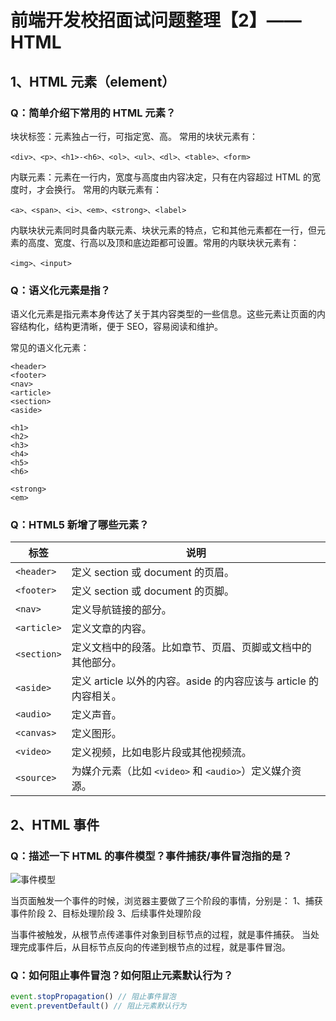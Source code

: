 # 前端开发校招面试问题整理【2】——HTML

## 1、HTML 元素（element）

### Q：简单介绍下常用的 HTML 元素？

块状标签：元素独占一行，可指定宽、高。
常用的块状元素有：

```
<div>、<p>、<h1>-<h6>、<ol>、<ul>、<dl>、<table>、<form>
```

内联元素：元素在一行内，宽度与高度由内容决定，只有在内容超过 HTML 的宽度时，才会换行。
常用的内联元素有：

```
<a>、<span>、<i>、<em>、<strong>、<label>
```

内联块状元素同时具备内联元素、块状元素的特点，它和其他元素都在一行，但元素的高度、宽度、行高以及顶和底边距都可设置。常用的内联块状元素有：

```
<img>、<input>
```

### Q：语义化元素是指？

语义化元素是指元素本身传达了关于其内容类型的一些信息。这些元素让页面的内容结构化，结构更清晰，便于 SEO，容易阅读和维护。

常见的语义化元素：

```
<header>
<footer>
<nav>
<article>
<section>
<aside>

<h1>
<h2>
<h3>
<h4>
<h5>
<h6>

<strong>
<em>
```

### Q：HTML5 新增了哪些元素？

| 标签        | 说明                                                             |
| ----------- | ---------------------------------------------------------------- |
| `<header>`  | 定义 section 或 document 的页眉。                                |
| `<footer>`  | 定义 section 或 document 的页脚。                                |
| `<nav>`     | 定义导航链接的部分。                                             |
| `<article>` | 定义文章的内容。                                                 |
| `<section>` | 定义文档中的段落。比如章节、页眉、页脚或文档中的其他部分。       |
| `<aside>`   | 定义 article 以外的内容。aside 的内容应该与 article 的内容相关。 |
| `<audio>`   | 定义声音。                                                       |
| `<canvas>`  | 定义图形。                                                       |
| `<video>`   | 定义视频，比如电影片段或其他视频流。                             |
| `<source>`  | 为媒介元素（比如 `<video>` 和 `<audio>`）定义媒介资源。          |

## 2、HTML 事件

### Q：描述一下 HTML 的事件模型？事件捕获/事件冒泡指的是？
![事件模型](http://www.shadowingszy.top/images/event.png)

当页面触发一个事件的时候，浏览器主要做了三个阶段的事情，分别是：
1、捕获事件阶段
2、目标处理阶段
3、后续事件处理阶段

当事件被触发，从根节点传递事件对象到目标节点的过程，就是事件捕获。
当处理完成事件后，从目标节点反向的传递到根节点的过程，就是事件冒泡。

### Q：如何阻止事件冒泡？如何阻止元素默认行为？

```javascript
event.stopPropagation() // 阻止事件冒泡
event.preventDefault() // 阻止元素默认行为
```
